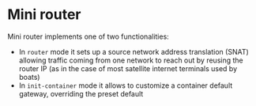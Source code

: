 # Mini router

Mini router implements one of two functionalities:

- In `router` mode it sets up a source network address translation (SNAT) allowing traffic coming from one network to reach out by reusing the router IP (as in the case of most satellite internet terminals used by boats)
- In `init-container` mode it allows to customize a container default gateway, overriding the preset default
